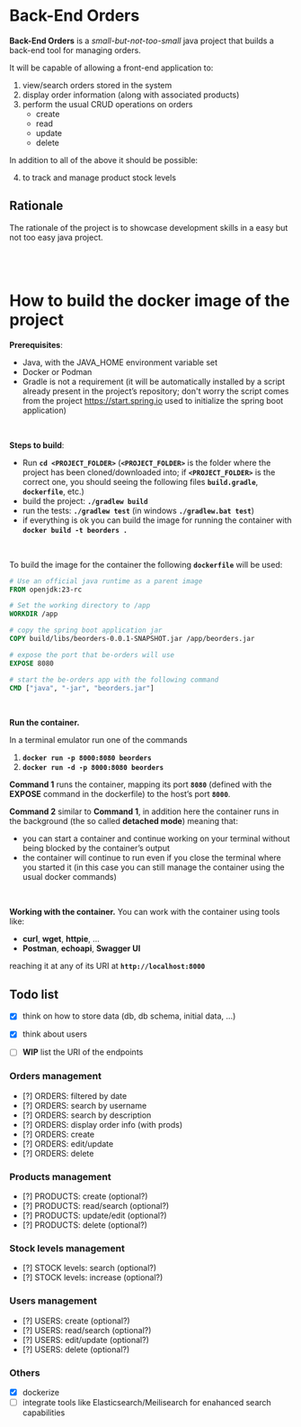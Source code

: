 # Back-End Orders
**Back-End Orders** is a *small-but-not-too-small* java project that builds a back-end tool for managing orders.

It will be capable of allowing a front-end application to:

1. view/search orders stored in the system
2. display order information (along with associated products)
3. perform the usual CRUD operations on orders 
	- create
	- read
	- update
	- delete

In addition to all of the above it should be possible:

4. to track and manage product stock levels


## Rationale

The rationale of the project is to showcase development skills in a easy but not too easy java project.




<br/><br/>
# How to build the docker image of the project

**Prerequisites**:

- Java, with the JAVA_HOME environment variable set
- Docker or Podman
- Gradle is not a requirement (it will be automatically installed by a script already present in the project’s repository; don't worry the script comes from the project https://start.spring.io used to initialize the spring boot application)

  
<br/>

**Steps to build**:

- Run **`cd <PROJECT_FOLDER>`** (**`<PROJECT_FOLDER>`** is the folder where the project has been cloned/downloaded into; if **`<PROJECT_FOLDER>`** is the correct one, you should seeing the following files **`build.gradle`**, **`dockerfile`**, etc.)
- build the project: **`./gradlew build`**
- run the tests: **`./gradlew test`** (in windows **`./gradlew.bat test`**)
- if everything is ok you can build the image for running the container with **`docker build -t beorders .`**


<br/>

To build the image for the container the following **`dockerfile`** will be used:

```dockerfile
# Use an official java runtime as a parent image
FROM openjdk:23-rc

# Set the working directory to /app
WORKDIR /app

# copy the spring boot application jar
COPY build/libs/beorders-0.0.1-SNAPSHOT.jar /app/beorders.jar

# expose the port that be-orders will use
EXPOSE 8080

# start the be-orders app with the following command
CMD ["java", "-jar", "beorders.jar"]
```

  
<br/>

**Run the container.**

In a terminal emulator run one of the commands

1.  **`docker run -p 8000:8080 beorders`**
2.  **`docker run -d -p 8000:8080 beorders`**

**Command 1** runs the container, mapping its port **`8080`** (defined with the **EXPOSE** command in the dockerfile) to the host’s port **`8000`**.

**Command 2** similar to **Command 1**, in addition here the container runs in the background (the so called **detached mode**) meaning that:

- you can start a container and continue working on your terminal without being blocked by the container’s output
- the container will continue to run even if you close the terminal where you started it (in this case you can still manage the container using the usual docker commands)

  
<br/>

**Working with the container.** You can work with the container using tools like:

- **curl**, **wget**, **httpie**, …
- **Postman**, **echoapi**, **Swagger UI**

reaching it at any of its URI at **`http://localhost:8000`**


##  Todo list

- [x] think on how to store data (db, db schema, initial data, ...)
- [x] think about users
- [ ] **WIP** list the URI of the endpoints


### Orders management

- [?] ORDERS: filtered by date
- [?] ORDERS: search by username
- [?] ORDERS: search by description
- [?] ORDERS: display order info (with prods)
- [?] ORDERS: create
- [?] ORDERS: edit/update
- [?] ORDERS: delete


### Products management

- [?] PRODUCTS: create (optional?)
- [?] PRODUCTS: read/search (optional?)
- [?] PRODUCTS: update/edit (optional?)
- [?] PRODUCTS: delete (optional?)


### Stock levels management

- [?] STOCK levels: search (optional?)
- [?] STOCK levels: increase (optional?)


### Users management

- [?] USERS: create (optional?)
- [?] USERS: read/search (optional?)
- [?] USERS: edit/update (optional?)
- [?] USERS: delete (optional?)


### Others

- [x] dockerize
- [ ] integrate tools like Elasticsearch/Meilisearch for enahanced search capabilities